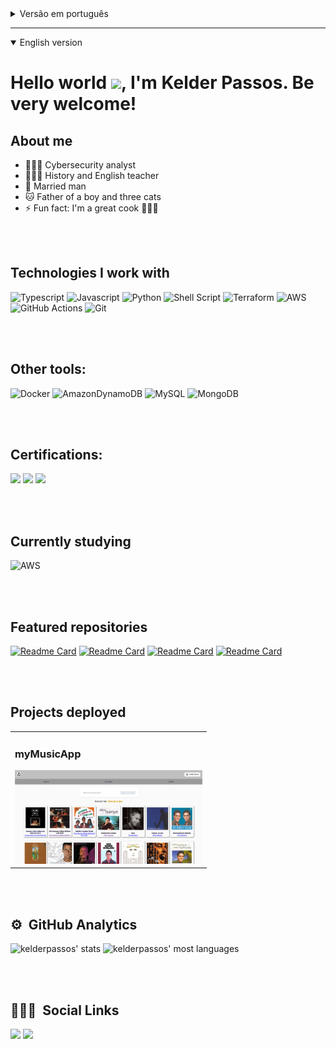 <details>
  <summary>Versão em português</summary>
  
  # Olá Mundo <img src="https://cdn.jsdelivr.net/gh/Readme-Workflows/Readme-Icons@main/icons/gifs/wave.gif" />, eu sou Kelder Passos. Sejam muito bem vindos!

  ## Sobre mim
  - 👨🏻‍💻 Analista de Cibersegurança
  - 👨🏻‍🏫 Professor de História e Inglês
  - 💍 Homem casado
  - 🐱 Pai de um menino e três gatos
  - ⚡ Curiosidade: Sou um ótimo cozinheiro  👨🏻‍🍳
  
  <br></br>
  
  ## Tecnologias com que trabalho:
  ![Typescript](https://img.shields.io/badge/TypeScript-007ACC?style=for-the-badge&logo=typescript&logoColor=white)
  ![Javascript](https://img.shields.io/badge/JavaScript-323330?style=for-the-badge&logo=javascript&logoColor=F7DF1E)
  ![Python](https://img.shields.io/badge/Python-FFD43B?style=for-the-badge&logo=python&logoColor=blue)
  ![Shell Script](https://img.shields.io/badge/shell_script-%23121011.svg?style=for-the-badge&logo=gnu-bash&logoColor=white)
  ![Terraform](https://img.shields.io/badge/Terraform-7B42BC?style=for-the-badge&logo=terraform&logoColor=white)
  ![AWS](https://img.shields.io/badge/AWS-%23FF9900.svg?style=for-the-badge&logo=amazon-aws&logoColor=white)
  ![GitHub Actions](https://img.shields.io/badge/github%20actions-%232671E5.svg?style=for-the-badge&logo=githubactions&logoColor=white)
  ![Git](https://img.shields.io/badge/git-F1502F.svg?style=for-the-badge&logo=git&logoColor=white)

  <br></br>
  
  ## Ferramentas familiares:
  ![Docker](https://img.shields.io/badge/Docker-2CA5E0?style=for-the-badge&logo=docker&logoColor=white)
  ![AmazonDynamoDB](https://img.shields.io/badge/Amazon%20DynamoDB-4053D6?style=for-the-badge&logo=Amazon%20DynamoDB&logoColor=white)
  ![MySQL](https://img.shields.io/badge/mysql-4479A1.svg?style=for-the-badge&logo=mysql&logoColor=white)
  ![MongoDB](https://img.shields.io/badge/MongoDB-%234ea94b.svg?style=for-the-badge&logo=mongodb&logoColor=white)
  
  <br></br>
  
  ## Certificações:
  <a href="https://www.credly.com/badges/c7ceda40-a120-4ccd-8182-d070e7d2988c/public_url" target="_blank" style="text-decoration: none">
    <img src="https://github.com/kelderpassos/imagens/blob/main/aws-certified-cloud-practitioner.png"></img>
  </a>

  <a href="https://www.credly.com/badges/15f4a738-893f-493f-b5bf-2b8f695394b9/public_url" target="_blank" style="text-decoration: none">
    <img src="https://github.com/kelderpassos/imagens/blob/main/introduction-to-cybersecurity.png"></img>
  </a>

  <a href="https://www.credly.com/badges/b49643f2-c957-445c-b935-e9cda2cfca56/public_url" target="_blank" style="text-decoration: none">
    <img src="https://github.com/kelderpassos/imagens/blob/main/introduction-to-the-threat-landscape-2-0.png"></img>
  </a>
  
  <br></br>

  ## Estudando no momento:  
  ![AWS](https://img.shields.io/badge/aws_developer_associate-3A3BF7.svg?style=for-the-badge&logo=amazon-aws&logoColor=white)
  
  <br></br>
  
  ## Projetos em destaque:
  [![Readme Card](https://github-readme-stats.vercel.app/api/pin/?username=kelderpassos&repo=aws-scripts&theme=codeSTACKr&border_color=ffffff)](https://github.com/kelderpassos/aws-scripts)
  [![Readme Card](https://github-readme-stats.vercel.app/api/pin/?username=kelderpassos&repo=terraform-scripts&theme=codeSTACKr&border_color=ffffff)](https://github.com/kelderpassos/terraform-scripts)
  [![Readme Card](https://github-readme-stats.vercel.app/api/pin/?username=kelderpassos&repo=global-logging-system&theme=codeSTACKr&border_color=ffffff)](https://github.com/kelderpassos/global-logging-system)
  [![Readme Card](https://github-readme-stats.vercel.app/api/pin/?username=kelderpassos&repo=vehicle-dealership&theme=codeSTACKr&border_color=ffffff)](https://github.com/kelderpassos/vehicle-dealership)

<br></br>

## Projetos implementados
<table>
  <td valign="top">
      <h3 align="left">myMusicApp</h3>
      <a href="https://my-music-app-mu.vercel.app/"><img width=300px height=150px src="https://github.com/kelderpassos/myMusicApp/blob/kelder-passos/src/images/Preview.png" alt="Project-preview" /></a>
  </td>
</table>


<br></br>
  
  ## ⚙️ &nbsp;Estatísticas do Github

  <p align="left">
  <img height="180em" src="https://github-readme-stats.vercel.app/api?username=kelderpassos&show_icons=true&theme=vision-friendly-dark" alt="kelderpassos' stats"/>
  <img height="180em" src="https://github-readme-stats.vercel.app/api/top-langs/?username=kelderpassos&layout=compact&theme=vision-friendly-dark" alt="kelderpassos' most languages"/>
  </p>
  
  <br></br>
  
  ## 👨🏽‍🦲 &nbsp;Contatos

<a href="https://www.linkedin.com/in/kelderpassos/" target="_blank"><img src="https://img.shields.io/badge/-kelderpassos-%230077B5?style=for-the-badge&logo=linkedin&logoColor=white" target="_blank"></a> 
<a href = "mailto:kelder.passos@gmail.com" >
    <img src="https://img.shields.io/badge/Gmail-D14836?style=for-the-badge&logo=gmail&logoColor=white" target="_blank" />
  </a>

</details>

---
<details open>
  <summary>English version</summary>


# Hello world <img src="https://cdn.jsdelivr.net/gh/Readme-Workflows/Readme-Icons@main/icons/gifs/wave.gif" />, I'm Kelder Passos. Be very welcome!

  
## About me
- 👨🏻‍💻 Cybersecurity analyst
- 👨🏻‍🏫 History and English teacher
- 💍 Married man
- 🐱 Father of a boy and three cats
- ⚡ Fun fact: I'm a great cook  👨🏻‍🍳

<br></br>

## Technologies I work with
![Typescript](https://img.shields.io/badge/TypeScript-007ACC?style=for-the-badge&logo=typescript&logoColor=white)
![Javascript](https://img.shields.io/badge/JavaScript-323330?style=for-the-badge&logo=javascript&logoColor=F7DF1E)
![Python](https://img.shields.io/badge/Python-FFD43B?style=for-the-badge&logo=python&logoColor=blue)
![Shell Script](https://img.shields.io/badge/shell_script-%23121011.svg?style=for-the-badge&logo=gnu-bash&logoColor=white)
![Terraform](https://img.shields.io/badge/Terraform-7B42BC?style=for-the-badge&logo=terraform&logoColor=white)
![AWS](https://img.shields.io/badge/AWS-%23FF9900.svg?style=for-the-badge&logo=amazon-aws&logoColor=white)
![GitHub Actions](https://img.shields.io/badge/github%20actions-%232671E5.svg?style=for-the-badge&logo=githubactions&logoColor=white)
![Git](https://img.shields.io/badge/git-F1502F.svg?style=for-the-badge&logo=git&logoColor=white)

<br></br>

## Other tools:
![Docker](https://img.shields.io/badge/Docker-2CA5E0?style=for-the-badge&logo=docker&logoColor=white)
![AmazonDynamoDB](https://img.shields.io/badge/Amazon%20DynamoDB-4053D6?style=for-the-badge&logo=Amazon%20DynamoDB&logoColor=white)
![MySQL](https://img.shields.io/badge/mysql-4479A1.svg?style=for-the-badge&logo=mysql&logoColor=white)
![MongoDB](https://img.shields.io/badge/MongoDB-%234ea94b.svg?style=for-the-badge&logo=mongodb&logoColor=white)

<br></br>

## Certifications:
  <a href="https://www.credly.com/badges/c7ceda40-a120-4ccd-8182-d070e7d2988c/public_url" target="_blank" style="text-decoration: none">
    <img src="https://github.com/kelderpassos/imagens/blob/main/aws-certified-cloud-practitioner.png"></img>
  </a>

  <a href="https://www.credly.com/badges/15f4a738-893f-493f-b5bf-2b8f695394b9/public_url" target="_blank" style="text-decoration: none">
    <img src="https://github.com/kelderpassos/imagens/blob/main/introduction-to-cybersecurity.png"></img>
  </a>

  <a href="https://www.credly.com/badges/b49643f2-c957-445c-b935-e9cda2cfca56/public_url" target="_blank" style="text-decoration: none">
    <img src="https://github.com/kelderpassos/imagens/blob/main/introduction-to-the-threat-landscape-2-0.png"></img>
  </a>

<br></br>

## Currently studying
![AWS](https://img.shields.io/badge/aws_developer_associate-3A3BF7.svg?style=for-the-badge&logo=amazon-aws&logoColor=white)

<br></br>

## Featured repositories
  [![Readme Card](https://github-readme-stats.vercel.app/api/pin/?username=kelderpassos&repo=aws-scripts&theme=codeSTACKr&border_color=ffffff)](https://github.com/kelderpassos/aws-scripts)
  [![Readme Card](https://github-readme-stats.vercel.app/api/pin/?username=kelderpassos&repo=terraform-scripts&theme=codeSTACKr&border_color=ffffff)](https://github.com/kelderpassos/terraform-scripts)
  [![Readme Card](https://github-readme-stats.vercel.app/api/pin/?username=kelderpassos&repo=global-logging-system&theme=codeSTACKr&border_color=ffffff)](https://github.com/kelderpassos/global-logging-system)
  [![Readme Card](https://github-readme-stats.vercel.app/api/pin/?username=kelderpassos&repo=vehicle-dealership&theme=codeSTACKr&border_color=ffffff)](https://github.com/kelderpassos/vehicle-dealership)

<br></br>

## Projects deployed
<table>
  <td valign="top">
      <h3 align="left">myMusicApp</h3>
      <a href="https://my-music-app-mu.vercel.app/"><img width=300px height=150px src="https://github.com/kelderpassos/myMusicApp/blob/kelder-passos/src/images/Preview.png" alt="Project-preview" /></a>
  </td>
</table>


<br></br>

## ⚙️ &nbsp;GitHub Analytics

<p align="left">
<img height="180em" src="https://github-readme-stats.vercel.app/api?username=kelderpassos&show_icons=true&theme=vision-friendly-dark" alt="kelderpassos' stats"/>
<img height="180em" src="https://github-readme-stats.vercel.app/api/top-langs/?username=kelderpassos&layout=compact&theme=vision-friendly-dark" alt="kelderpassos' most languages"/>
</p>

<br></br>

## 👨🏽‍🦲 &nbsp;Social Links

<a href="https://www.linkedin.com/in/kelderpassos/" target="_blank"><img src="https://img.shields.io/badge/-kelderpassos-%230077B5?style=for-the-badge&logo=linkedin&logoColor=white" target="_blank"></a> 
<a href = "mailto:kelder.passos@gmail.com" >
    <img src="https://img.shields.io/badge/Gmail-D14836?style=for-the-badge&logo=gmail&logoColor=white" target="_blank" />
  </a>

<!--
**kelderpassos/kelderpassos** is a ✨ _special_ ✨ repository because its `README.md` (this file) appears on your GitHub profile.

Here are some ideas to get you started:

- 🔭 I’m currently working on ...
- 🌱 I’m currently learning ...
- 👯 I’m looking to collaborate on ...
- 🤔 I’m looking for help with ...
- 💬 Ask me about ...
- 📫 How to reach me: ...
- 😄 Pronouns: ...
- ⚡ Fun fact: ...

- 🌱 I’m currently studying Full Stack Web Development at Trybe
<p align="left"> <img src="https://komarev.com/ghpvc/?username=kelderpassos&color=yellow" alt="Profile views" /> </p>

[![My Skills](https://skills.thijs.gg/icons?i=docker,mysql,typescript,nodejs)](https://skills.thijs.gg)
[![My Skills](https://skills.thijs.gg/icons?i=html,css,js,react,jest,vite,redux,tailwind)](https://skills.thijs.gg)



<table>
  
  <tr>
      <td valign="top">
      <h3 align="left">Sistem RH</h3>
      <p><a href="https://crud1-4d41d.web.app/">Project preview</a>, <a href="https://github.com/italoO13/System-RH">Repository</a></p>
      <p>CSS, HTML and JavaScript</p>
      <a href="https://crud1-4d41d.web.app/"><img width=400px height=150px src="./imgs/systemRH.png" alt="Project-preview" /></a>
    </td>
     <td valign="top">
      <h3 align="left">Suas Despesas</h3>
      <p><a href="https://glittering-syrniki-ae0340.netlify.app">Project preview</a>, <a href="https://github.com/italoO13/Suas-Despesas">Repository</a></p>
       <p>React, Redux, Jest and RTL</p>
      <a href="https://glittering-syrniki-ae0340.netlify.app"><img width=400px height=150px src="./imgs/trybeWallet.png" alt="Project-preview" /></a>
    </td>
    <td valign="top">
      <h3 align="left">TrybeTunes</h3>
      <p><a href="https://imaginative-frangollo-b70959.netlify.app">Project preview</a>, <a href="https://github.com/italoO13/trybeTunes">Repository</a></p>
      <p>React and React Router</p>
      <a href="https://imaginative-frangollo-b70959.netlify.app"><img width=400px height=150px src="./imgs/trybetunes.png" alt="Project-preview" /></a>
    </td>
  </tr>
  <tr>
     <td valign="top">
      <h3 align="left">Trivia Quiz</h3>
      <p><a href="https://project-trivia-quiz.netlify.app/">Project preview</a>, <a href="https://github.com/italoO13/trivia-quiz">Repository</a></p>
      <p>React, Firebase, Sass, Trabalho em Equipe, Redux</p>
      <a href="https://project-trivia-quiz.netlify.app/"><img width=400px height=150px src="./imgs/trivia.png" alt="Project-preview" /></a>
    </td>    
     <td valign="top">
      <h3 align="left">Pokedex com RTL</h3>
      <p><span>Project preview</span>, <a href="https://github.com/italoO13/RLT-com-pokemon">Repository</a></p>
      <p>React testing Library</p>
      <a href="https://github.com/italoO13/RLT-com-pokemon"><img width=400px height=150px src="./imgs/react-testing-library.png" alt="Project-preview" /></a>
    </td>
    <td valign="top">
      <h3 align="left">Filtro Planetas Starwars</h3>
      <p><a href="https://startwarsfilterplanets.netlify.app/">Project preview</a>,
      <a href="https://github.com/italoO13/PlanetasStarwars">Repository</a></p>
      <p>React, Styled Components</p>
      <a href="https://startwarsfilterplanets.netlify.app/"><img width=400px height=150px src="./imgs/reviewApplication.png" alt="Project-preview" /></a>
    </td>
    
  </tr>

  <tr>
    <td valign="top">
      <h3 align="left">Site Psicologia</h3>
      <p><a href="https://reverent-lovelace-b32230.netlify.app/">Project preview</a>, <a href="https://github.com/italoO13/site-psi">Repository</a></p>
      <p>CSS, HTML and JavaScript</p>
      <a href="https://reverent-lovelace-b32230.netlify.app"><img width=400px height=150px src="./imgs/sitePsi.png" alt="Project-preview" /></a>
    </td>
  </tr>
  
</table>

-->
